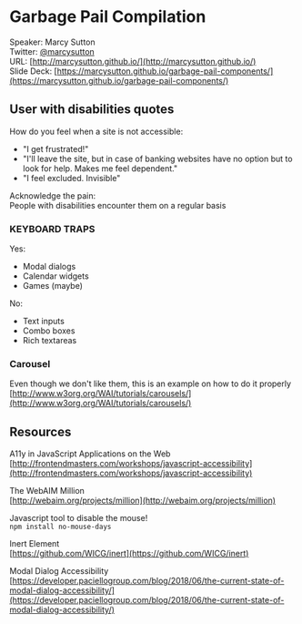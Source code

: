 # Garbage Pail Compilation 
Speaker: Marcy Sutton  
Twitter: [@marcysutton](http://www.twitter.com/marcysutton)  
URL: [http://marcysutton.github.io/](http://marcysutton.github.io/)  
Slide Deck: [https://marcysutton.github.io/garbage-pail-components/](https://marcysutton.github.io/garbage-pail-components/)

## User with disabilities quotes
How do you feel when a site is not accessible:
- "I get frustrated!"
- "I'll leave the site, but in case of banking websites have no option but to look for help. Makes me feel dependent."
- "I feel excluded. Invisible"


Acknowledge the pain:  
People with disabilities encounter them on a regular basis

### KEYBOARD TRAPS
Yes:
- Modal dialogs
- Calendar widgets
- Games (maybe)

No:
- Text inputs
- Combo boxes
- Rich textareas

### Carousel
Even though we don't like them, this is an example on how to do it properly  
[http://www.w3org.org/WAI/tutorials/carousels/](http://www.w3org.org/WAI/tutorials/carousels/)


## Resources
A11y in JavaScript Applications on the Web  
[http://frontendmasters.com/workshops/javascript-accessibility](http://frontendmasters.com/workshops/javascript-accessibility)

The WebAIM Million  
[http://webaim.org/projects/million](http://webaim.org/projects/million)

Javascript tool to disable the mouse!  
`npm install no-mouse-days`

Inert Element  
[https://github.com/WICG/inert](https://github.com/WICG/inert)

Modal Dialog Accessibility  
[https://developer.paciellogroup.com/blog/2018/06/the-current-state-of-modal-dialog-accessibility/](https://developer.paciellogroup.com/blog/2018/06/the-current-state-of-modal-dialog-accessibility/)